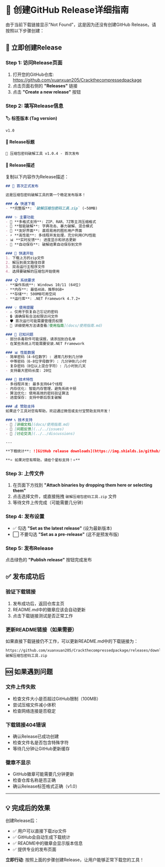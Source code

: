 # 🎯 创建GitHub Release详细指南

由于当前下载链接显示"Not Found"，这是因为还没有创建GitHub Release。请按照以下步骤创建：

## 🚀 立即创建Release

### Step 1: 访问Release页面
1. 打开您的GitHub仓库: https://github.com/xuanxuan205/Crackthecompressedpackage
2. 点击页面右侧的 **"Releases"** 链接
3. 点击 **"Create a new release"** 按钮

### Step 2: 填写Release信息

#### 🏷️ 标签版本 (Tag version)
```
v1.0
```

#### 📝 Release标题
```
🔐 压缩包密码破解工具 v1.0.4 - 首次发布
```

#### 📄 Release描述
复制以下内容作为Release描述：

```markdown
## 🎉 首次正式发布

这是压缩包密码破解工具的第一个稳定发布版本！

### 📥 快速下载
- **完整版**: `破解压缩包密码工具.zip` (~50MB)

### ✨ 主要功能
- 🎯 **多格式支持**: ZIP、RAR、7Z等主流压缩格式
- 🚀 **智能破解**: 字典攻击、暴力破解、混合模式
- 🎨 **友好界面**: 直观易用的图形用户界面
- ⚡ **高性能**: 多线程并发处理，充分利用CPU性能
- 📊 **实时反馈**: 进度显示和状态更新
- 💾 **自动保存**: 破解结果自动保存到文件

### 🚀 快速开始
1. 下载上方的zip文件
2. 解压到英文路径目录
3. 双击运行主程序文件
4. 选择要破解的压缩包开始使用

### 📋 系统要求
- **操作系统**: Windows 10/11 (64位)
- **内存**: 最低4GB，推荐8GB+
- **存储**: 500MB可用空间
- **运行库**: .NET Framework 4.7.2+

### 💡 使用提醒
- ⚠️ 仅用于恢复自己忘记的密码
- 🔒 请确保有合法权限访问文件
- 🛡️ 首次运行可能需要管理员权限
- 📖 详细使用方法请查看[使用指南](docs/使用指南.md)

### 🐛 已知问题
- 部分杀毒软件可能误报，请添加到白名单
- 在某些系统上可能需要安装.NET Framework

### 📊 性能数据
- 简单密码（4-6位数字）: 通常几秒到几分钟
- 中等密码（6-8位字母数字）: 几分钟到几小时
- 复杂密码（8位以上混合字符）: 几小时到几天
- 支持最大密码长度: 20位

### 🔧 技术特性
- 多线程并发: 最多支持64个线程
- 内存优化: 智能内存管理，避免系统卡顿
- 算法优化: 使用高效的密码验证算法
- 进度保存: 支持中断后恢复破解

### 💰 赞助支持
如果这个工具对您有帮助，欢迎通过微信或支付宝赞助支持开发！

### 📞 技术支持
- 📖 [详细文档](docs/使用指南.md)
- 🐛 [问题反馈](../../issues)
- 💬 [讨论交流](../../discussions)

---

**下载统计**: ![GitHub release downloads](https://img.shields.io/github/downloads/xuanxuan205/Crackthecompressedpackage/v1.0/total)

**⭐ 如果对您有帮助，请给个星标支持！⭐**
```

### Step 3: 上传文件
1. 在页面下方找到 **"Attach binaries by dropping them here or selecting them"**
2. 点击选择文件，或直接拖拽 `破解压缩包密码工具.zip` 文件
3. 等待文件上传完成（可能需要几分钟）

### Step 4: 发布设置
- ✅ 勾选 **"Set as the latest release"** (设为最新版本)
- ⬜ 不要勾选 **"Set as a pre-release"** (这不是预发布版)

### Step 5: 发布Release
点击绿色的 **"Publish release"** 按钮完成发布

## ✅ 发布成功后

### 验证下载链接
1. 发布成功后，返回仓库主页
2. README.md中的徽章应该会自动更新
3. 点击下载链接测试是否正常工作

### 更新README链接（如果需要）
如果直接下载链接仍不工作，可以更新README.md中的下载链接为：
```
https://github.com/xuanxuan205/Crackthecompressedpackage/releases/download/v1.0/破解压缩包密码工具.zip
```

## 🆘 如果遇到问题

### 文件上传失败
- 检查文件大小是否超过GitHub限制（100MB）
- 尝试压缩文件减小体积
- 检查网络连接是否稳定

### 下载链接404错误
- 确认Release已成功创建
- 检查文件名是否包含特殊字符
- 等待几分钟让GitHub更新缓存

### 徽章不显示
- GitHub徽章可能需要几分钟更新
- 检查仓库名称是否正确
- 确认Release标签格式正确（v1.0）

---

## 💡 完成后的效果

创建Release后：
- ✅ 用户可以直接下载zip文件
- ✅ GitHub会自动生成下载统计
- ✅ README中的徽章会显示版本信息
- ✅ 提供专业的发布页面

**立即行动**: 按照上面的步骤创建Release，让用户能够正常下载您的工具！